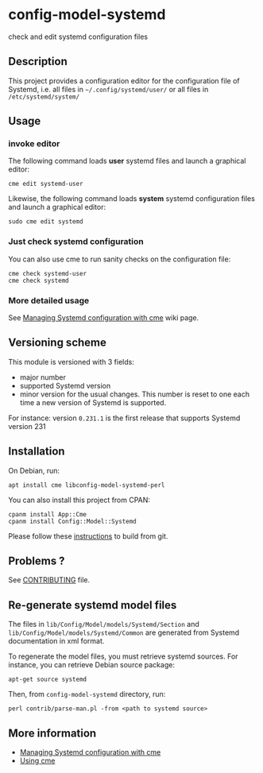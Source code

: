 # config-model-systemd

check and edit systemd configuration files

## Description

This project provides a configuration editor for the 
configuration file of Systemd, i.e. all files in `~/.config/systemd/user/` or
all files in `/etc/systemd/system/`

## Usage

### invoke editor

The following command loads **user** systemd files and launch a graphical
editor:

    cme edit systemd-user

Likewise, the following command loads **system** systemd configuration
files and launch a graphical editor:

    sudo cme edit systemd

### Just check systemd configuration

You can also use cme to run sanity checks on the configuration file:

    cme check systemd-user
    cme check systemd

### More detailed usage

See [Managing Systemd configuration with cme](https://github.com/dod38fr/config-model/wiki/Managing-systemd-configuration-with-cme)
wiki page.

## Versioning scheme

This module is versioned with 3 fields:

* major number
* supported Systemd version
* minor version for the usual changes. This number is reset to one each time a new version of Systemd is supported.

For instance: version `0.231.1` is the first release that supports Systemd version 231

## Installation

On Debian, run:

    apt install cme libconfig-model-systemd-perl

You can also install this project from CPAN:

    cpanm install App::Cme
    cpanm install Config::Model::Systemd

Please follow these [instructions](README.build-from-git) to build from git.

## Problems ?

See [CONTRIBUTING](CONTRIBUTING.md) file.

## Re-generate systemd model files

The files in `lib/Config/Model/models/Systemd/Section` and
`lib/Config/Model/models/Systemd/Common` are generated from Systemd
documentation in xml format.

To regenerate the model files, you must retrieve systemd sources. For instance, you
can retrieve Debian source package:

    apt-get source systemd

Then, from `config-model-systemd` directory, run:

    perl contrib/parse-man.pl -from <path to systemd source>

## More information

* [Managing Systemd configuration with cme](https://github.com/dod38fr/config-model/wiki/Managing-systemd-configuration-with-cme)
* [Using cme](https://github.com/dod38fr/config-model/wiki/Using-cme)
